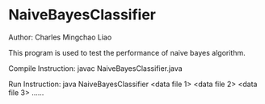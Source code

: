 # NaiveBayesClassifier

Author: Charles Mingchao Liao

This program is used to test the performance of naive bayes algorithm.

Compile Instruction: javac NaiveBayesClassifier.java

Run Instruction: java NaiveBayesClassifier <data file 1> <data file 2> <data file 3> ......
